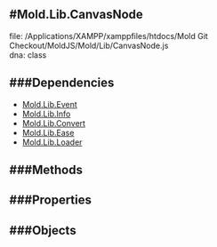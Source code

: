 
#Mold.Lib.CanvasNode
---------------------------------------

file: /Applications/XAMPP/xamppfiles/htdocs/Mold Git Checkout/MoldJS/Mold/Lib/CanvasNode.js  
dna: class


	




###Dependencies
--------------

* [Mold.Lib.Event](../../Mold/Lib/Event.md) 
* [Mold.Lib.Info](../../Mold/Lib/Info.md) 
* [Mold.Lib.Convert](../../Mold/Lib/Convert.md) 
* [Mold.Lib.Ease](../../Mold/Lib/Ease.md) 
* [Mold.Lib.Loader](../../Mold/Lib/Loader.md) 



   
###Methods
--------------

   
###Properties
-------------

   
###Objects
------------


		
